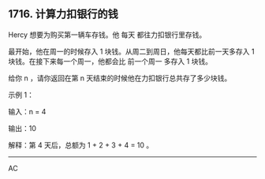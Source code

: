 ## 1716. 计算力扣银行的钱
Hercy 想要为购买第一辆车存钱。他 每天 都往力扣银行里存钱。

最开始，他在周一的时候存入 1 块钱。从周二到周日，他每天都比前一天多存入 1 块钱。在接下来每一个周一，他都会比 前一个周一 多存入 1 块钱。

给你 n ，请你返回在第 n 天结束的时候他在力扣银行总共存了多少块钱。

 

示例 1：

输入：n = 4

输出：10

解释：第 4 天后，总额为 1 + 2 + 3 + 4 = 10 。

-------------------
AC

